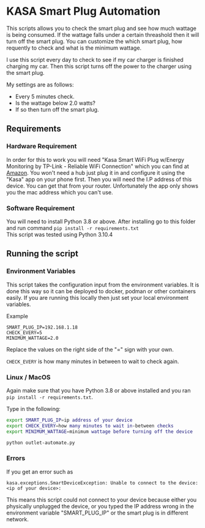 # KASA Smart Plug Automation

This scripts allows you to check the smart plug and see how much wattage is being consumed.
If the wattage falls under a certain threashold then it will turn off the smart plug.
You can customize the which smart plug, how requently to check and what is the minimum wattage.

I use this script every day to check to see if my car charger is finished charging my
car. Then this script turns off the power to the charger using the smart plug. 

My settings are as follows:
* Every 5 minutes check.
* Is the wattage below 2.0 watts?
* If so then turn off the smart plug.


## Requirements

### Hardware Requirement

In order for this to work you will need "Kasa Smart WiFi Plug w/Energy Monitoring by TP-Link - Reliable WiFi Connection" which you can find at [Amazon](https://www.amazon.com/dp/B0178IC5ZY?ref_=cm_sw_r_cp_ud_dp_MYFHR4A41QSY05NYNYQA). You won't need a hub just plug it in and configure it using the "Kasa" app on your phone first. Then you will need the I.P address of this device. You can get that from your router. Unfortunately the app only shows you the
mac address which you can't use.

### Software Requirement

You will need to install Python 3.8 or above. After installing 
go to this folder and run command `pip install -r requirements.txt`  
This script was tested using Python 3.10.4

## Running the script

### Environment Variables

This script takes the configuration input from the environment variables. It is done this way 
so it can be deployed to docker, podman or other containers easily. If you are running this
locally then just set your local environment variables.

Example
```
SMART_PLUG_IP=192.168.1.18
CHECK_EVERY=5
MINIMUM_WATTAGE=2.0
```

Replace the values on the right side of the "=" sign with your own.
  
`CHECK_EVERY` is how many minutes in between to wait to check again.

### Linux / MacOS

Again make sure that you have Python 3.8 or above installed and you ran `pip install -r requirements.txt`.

Type in the following:

```bash
export SMART_PLUG_IP=ip address of your device
export CHECK_EVERY=how many minutes to wait in-between checks
export MINIMUM_WATTAGE=minimum wattage before turning off the device

python outlet-automate.py
```

### Errors

If you get an error such as

```
kasa.exceptions.SmartDeviceException: Unable to connect to the device: <ip of your device>:
```

This means this script could not connect to your device because either you physically unplugged the device, or you typed the IP address wrong in the environment variable "SMART_PLUG_IP" or the smart plug is in different network.
